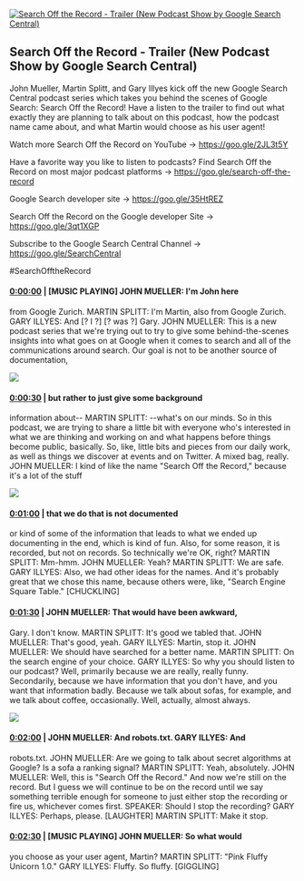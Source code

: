[![Search Off the Record - Trailer (New Podcast Show by Google Search Central)](https://i.ytimg.com/vi/1AuVYWUsLfE/maxresdefault.jpg)](https://www.youtube.com/watch?v=1AuVYWUsLfE)

## Search Off the Record - Trailer (New Podcast Show by Google Search Central)

John Mueller, Martin Splitt, and Gary Illyes kick off the new Google Search Central podcast series which takes you behind the scenes of Google Search: Search Off the Record! Have a listen to the trailer to find out what exactly they are planning to talk about on this podcast, how the podcast name came about, and what Martin would choose as his user agent!



Watch more Search Off the Record on YouTube → https://goo.gle/2JL3t5Y

Have a favorite way you like to listen to podcasts? Find Search Off the Record on most major podcast platforms → https://goo.gle/search-off-the-record



Google Search developer site → https://goo.gle/35HtREZ 

Search Off the Record on the Google developer Site → https://goo.gle/3qt1XGP



Subscribe to the Google Search Central Channel → https://goo.gle/SearchCentral



#SearchOfftheRecord



#### [0:00:00](https://www.youtube.com/watch?v=1AuVYWUsLfE&t=0) |  [MUSIC PLAYING] JOHN MUELLER: I'm John here

from Google Zurich. MARTIN SPLITT: I'm Martin, also from Google Zurich. GARY ILLYES: And [? I ?] [? was ?] Gary. JOHN MUELLER: This is a new podcast series that we're trying out to try to give some behind-the-scenes insights into what goes on at Google when it comes to search and all of the communications around search. Our goal is not to be another source of documentation,  

![](https://i.ytimg.com/vi/1AuVYWUsLfE/maxres1.jpg)



#### [0:00:30](https://www.youtube.com/watch?v=1AuVYWUsLfE&t=30) |  but rather to just give some background

information about-- MARTIN SPLITT: --what's on our minds. So in this podcast, we are trying to share a little bit with everyone who's interested in what we are thinking and working on and what happens before things become public, basically. So, like, little bits and pieces from our daily work, as well as things we discover at events and on Twitter. A mixed bag, really. JOHN MUELLER: I kind of like the name "Search Off the Record," because it's a lot of the stuff  

![](https://i.ytimg.com/vi/1AuVYWUsLfE/maxres2.jpg)



#### [0:01:00](https://www.youtube.com/watch?v=1AuVYWUsLfE&t=60) |  that we do that is not documented

or kind of some of the information that leads to what we ended up documenting in the end, which is kind of fun. Also, for some reason, it is recorded, but not on records. So technically we're OK, right? MARTIN SPLITT: Mm-hmm. JOHN MUELLER: Yeah? MARTIN SPLITT: We are safe. GARY ILLYES: Also, we had other ideas for the names. And it's probably great that we chose this name, because others were, like, "Search Engine Square Table." [CHUCKLING]  

#### [0:01:30](https://www.youtube.com/watch?v=1AuVYWUsLfE&t=90) |  JOHN MUELLER: That would have been awkward,

Gary. I don't know. MARTIN SPLITT: It's good we tabled that. JOHN MUELLER: That's good, yeah. GARY ILLYES: Martin, stop it. JOHN MUELLER: We should have searched for a better name. MARTIN SPLITT: On the search engine of your choice. GARY ILLYES: So why you should listen to our podcast? Well, primarily because we are really, really funny. Secondarily, because we have information that you don't have, and you want that information badly. Because we talk about sofas, for example, and we talk about coffee, occasionally. Well, actually, almost always.  

![](https://i.ytimg.com/vi/1AuVYWUsLfE/maxres3.jpg)



#### [0:02:00](https://www.youtube.com/watch?v=1AuVYWUsLfE&t=120) |  JOHN MUELLER: And robots.txt. GARY ILLYES: And

robots.txt. JOHN MUELLER: Are we going to talk about secret algorithms at Google? Is a sofa a ranking signal? MARTIN SPLITT: Yeah, absolutely. JOHN MUELLER: Well, this is "Search Off the Record." And now we're still on the record. But I guess we will continue to be on the record until we say something terrible enough for someone to just either stop the recording or fire us, whichever comes first. SPEAKER: Should I stop the recording? GARY ILLYES: Perhaps, please. [LAUGHTER] MARTIN SPLITT: Make it stop.  

#### [0:02:30](https://www.youtube.com/watch?v=1AuVYWUsLfE&t=150) |  [MUSIC PLAYING] JOHN MUELLER: So what would

you choose as your user agent, Martin? MARTIN SPLITT: "Pink Fluffy Unicorn 1.0." GARY ILLYES: Fluffy. So fluffy. [GIGGLING]  